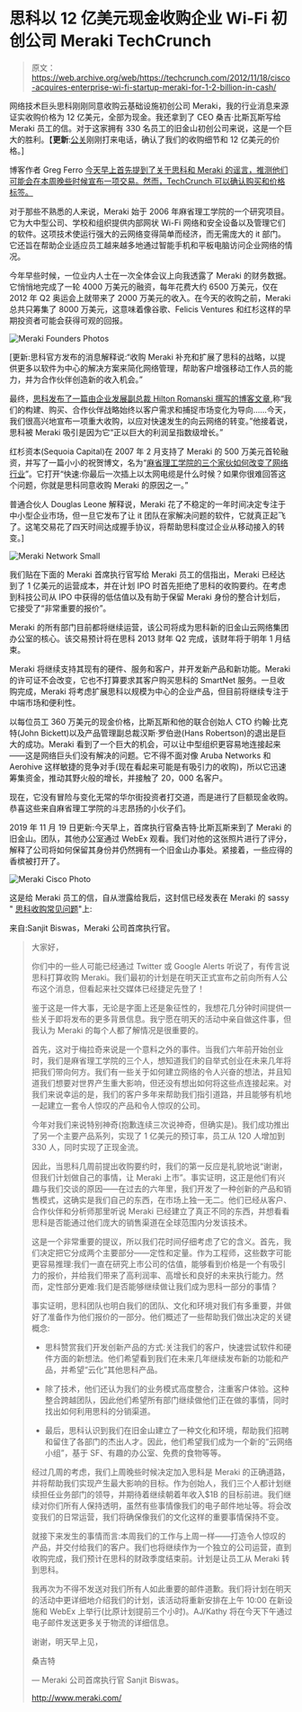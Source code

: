 # 思科以 12 亿美元现金收购企业 Wi-Fi 初创公司 Meraki TechCrunch

> 原文：<https://web.archive.org/web/https://techcrunch.com/2012/11/18/cisco-acquires-enterprise-wi-fi-startup-meraki-for-1-2-billion-in-cash/>

网络技术巨头思科刚刚同意收购云基础设施初创公司 Meraki，我的行业消息来源证实收购价格为 12 亿美元，全部为现金。我还拿到了 CEO 桑吉·比斯瓦斯写给 Meraki 员工的信。对于这家拥有 330 名员工的旧金山初创公司来说，这是一个巨大的胜利。【**更新**:[公关](https://web.archive.org/web/20221209065349/http://www.marketwatch.com/story/cisco-announces-intent-to-acquire-meraki-2012-11-18)刚刚打来电话，确认了我们的收购细节和 12 亿美元的价格。]

博客作者 Greg Ferro [今天早上首先提到了关于思科和 Meraki 的谣言，推测他们可能会在本周晚些时候宣布一项交易。然而，TechCrunch 可以确认购买和价格标签。](https://web.archive.org/web/20221209065349/https://twitter.com/etherealmind/status/270138919234977792)

对于那些不熟悉的人来说，Meraki 始于 2006 年麻省理工学院的一个研究项目。它为大中型公司、学校和组织提供内部网状 Wi-Fi 网络和安全设备以及管理它们的软件。这项技术使运行强大的云网络变得简单而经济，而无需庞大的 it 部门。它还旨在帮助企业适应员工越来越多地通过智能手机和平板电脑访问企业网络的情况。

今年早些时候，一位业内人士在一次全体会议上向我透露了 Meraki 的财务数据。它悄悄地完成了一轮 4000 万美元的融资，每年花费大约 6500 万美元，仅在 2012 年 Q2 奥运会上就带来了 2000 万美元的收入。在今天的收购之前，Meraki 总共只筹集了 8000 万美元，这意味着像谷歌、Felicis Ventures 和红杉这样的早期投资者可能会获得可观的回报。

![](img/563a4b4a1ad72711bd09ee177f4baccf.png "Meraki Founders Photos")

[更新:思科官方发布的消息解释说:“收购 Meraki 补充和扩展了思科的战略，以提供更多以软件为中心的解决方案来简化网络管理，帮助客户增强移动工作人员的能力，并为合作伙伴创造新的收入机会。”

最终，[思科发布了一篇由企业发展副总裁 Hilton Romanski 撰写的博客文章](https://web.archive.org/web/20221209065349/http://blogs.cisco.com/news/cisco-announces-intent-to-acquire-meraki/),称“我们的构建、购买、合作伙伴战略始终以客户需求和捕捉市场变化为导向……今天，我们很高兴地宣布一项重大收购，以应对快速发生的向云网络的转变。”他接着说，思科被 Meraki 吸引是因为它“正以巨大的利润呈指数级增长。”

红杉资本(Sequoia Capital)在 2007 年 2 月支持了 Meraki 的 500 万美元首轮融资，并写了一篇小小的祝贺博文，名为“[麻省理工学院的三个家伙如何改变了网络行业](https://web.archive.org/web/20221209065349/http://sequoiacapital.tumblr.com/post/36033519237/cisco-acquires-meraki-how-3-guys-from-mit-transformed)”。它打开“快速:你最后一次插上以太网电缆是什么时候？如果你很难回答这个问题，你就是思科同意收购 Meraki 的原因之一。”

普通合伙人 Douglas Leone 解释说，Meraki 花了不稳定的一年时间决定专注于中小型企业市场，但一旦它发布了让 it 团队在家解决问题的软件，它就真正起飞了。这笔交易花了四天时间达成握手协议，将帮助思科度过企业从移动接入的转变。]

![](img/2e224b5628a7f92c23c4afde3617b4e3.png "Meraki Network Small")

我们贴在下面的 Meraki 首席执行官写给 Meraki 员工的信指出，Meraki 已经达到了 1 亿美元的运营成本，并在计划 IPO 时首先拒绝了思科的收购要约。在考虑到科技公司从 IPO 中获得的低估值以及有助于保留 Meraki 身份的整合计划后，它接受了“非常重要的报价”。

Meraki 的所有部门目前都将继续运营，该公司将成为思科新的旧金山云网络集团办公室的核心。该交易预计将在思科 2013 财年 Q2 完成，该财年将于明年 1 月结束。

Meraki 将继续支持其现有的硬件、服务和客户，并开发新产品和新功能。Meraki 的许可证不会改变，它也不打算要求其客户购买思科的 SmartNet 服务。一旦收购完成，Meraki 将考虑扩展思科以规模为中心的企业产品，但目前将继续专注于中端市场和便利性。

以每位员工 360 万美元的现金价格，比斯瓦斯和他的联合创始人 CTO 约翰·比克特(John Bickett)以及产品管理副总裁汉斯·罗伯逊(Hans Robertson)的退出是巨大的成功。Meraki 看到了一个巨大的机会，可以让中型组织更容易地连接起来——这是网络巨头们没有解决的问题。它不得不面对像 Aruba Networks 和 Aerohive 这样敏捷的竞争对手(现在看起来可能是有吸引力的收购)，所以它迅速筹集资金，推动其野火般的增长，并接触了 20，000 名客户。

现在，它没有冒险与变化无常的华尔街投资者打交道，而是进行了巨额现金收购。恭喜这些来自麻省理工学院的斗志昂扬的小伙子们。

2019 年 11 月 19 日更新:今天早上，首席执行官桑吉特·比斯瓦斯来到了 Meraki 的旧金山。团队，其他办公室通过 WebEx 观看。我们对他的这张照片进行了评分，解释了公司将如何保留其身份并仍然拥有一个旧金山办事处。紧接着，一些应得的香槟被打开了。

![](img/d1843be7ac0af8f107e8055518bee511.png "Meraki Cisco Photo")

这是给 Meraki 员工的信，自从泄露给我后，这封信已经发表在 Meraki 的 sassy " [思科收购常见问题](https://web.archive.org/web/20221209065349/http://www.meraki.com/company/cisco-acquisition-faq)"上:

来自:Sanjit Biswas，Meraki 公司首席执行官。

> 大家好，
> 
> 你们中的一些人可能已经通过 Twitter 或 Google Alerts 听说了，有传言说思科打算收购 Meraki。我们最初的计划是在明天正式宣布之前向所有人公布这个消息，但看起来社交媒体已经捷足先登了！
> 
> 鉴于这是一件大事，无论是字面上还是象征性的，我想花几分钟时间提供一些关于即将发布的更多背景信息。我宁愿在明天的活动中亲自做这件事，但我认为 Meraki 的每个人都了解情况是很重要的。
> 
> 首先，这对于梅拉奇来说是一个意料之外的事件。当我们六年前开始创业时，我们是麻省理工学院的三个人，想知道我们的自举式创业在未来几年将把我们带向何方。我们有一些关于如何建立网络的令人兴奋的想法，并且知道我们想要对世界产生重大影响，但还没有想出如何将这些点连接起来。对我们来说幸运的是，我们的客户多年来帮助我们指引道路，并且能够有机地一起建立一套令人惊叹的产品和令人惊叹的公司。
> 
> 今年对我们来说特别神奇(抱歉连续三次说神奇，但确实是)。我们成功推出了另一个主要产品系列，实现了 1 亿美元的预订率，员工从 120 人增加到 330 人，同时实现了正现金流。
> 
> 因此，当思科几周前提出收购要约时，我们的第一反应是礼貌地说“谢谢，但我们计划做自己的事情，让 Meraki 上市”。事实证明，这正是他们有兴趣与我们交谈的原因——在过去的六年里，我们开发了一种创新的产品和销售模式，这确实是我们自己的东西，在市场上独一无二。他们已经从客户、合作伙伴和分析师那里听说 Meraki 已经建立了真正不同的东西，并想看看思科是否能通过他们庞大的销售渠道在全球范围内分发该技术。
> 
> 这是一个非常重要的提议，所以我们花时间仔细考虑了它的含义。首先，我们决定把它分成两个主要部分——定性和定量。作为工程师，这些数字可能更容易推理:我们一直在研究上市公司的估值，能够看到价格是一个有吸引力的报价，并给我们带来了高利润率、高增长和良好的未来执行能力。然而，定性部分更难:我们是否能够继续做让我们成为思科一部分的事情？
> 
> 事实证明，思科团队也明白我们的团队、文化和环境对我们有多重要，并做好了准备作为他们报价的一部分。他们概述了一些帮助我们做出决定的关键概念:
> 
> *   思科赞赏我们开发创新产品的方式:关注我们的客户，快速尝试软件和硬件方面的新想法。他们希望看到我们在未来几年继续发布新的功能和产品，并希望“云化”其他思科产品。
> 
> *   除了技术，他们还认为我们的业务模式高度整合，注重客户体验。这种整合跨越团队，因此他们希望所有部门继续做他们正在做的事情，同时找出如何利用思科的分销渠道。
> 
> *   最后，思科认识到我们在旧金山建立了一种文化和环境，帮助我们招聘和留住了各部门的杰出人才。因此，他们希望我们成为一个新的“云网络小组”，基于 SF、有趣的办公室、免费的食物等等。
> 
> 经过几周的考虑，我们上周晚些时候决定加入思科是 Meraki 的正确道路，并将帮助我们实现产生最大影响的目标。作为创始人，我们三个人都计划继续担任业务部门的领导，并期待着继续朝着年收入$1B 的目标前进。我们继续对你们所有人保持透明，虽然有些事情像我们的电子邮件地址等。将会改变我们的日常运营，我们将确保像我们的文化这样的重要事情保持不变。
> 
> 就接下来发生的事情而言:本周我们的工作与上周一样——打造令人惊叹的产品，并交付给我们的客户。我们也将继续作为一个独立的公司运营，直到收购完成，我们预计在思科的财政季度结束前。计划是让员工从 Meraki 转到思科。
> 
> 我再次为不得不发送对我们所有人如此重要的邮件道歉。我们将计划在明天的活动中更详细地介绍我们的计划，该活动将重新安排在上午 10:00 在新设施和 WebEx 上举行(比原计划提前三个小时)。AJ/Kathy 将在今天下午通过电子邮件发送更多关于物流的详细信息。
> 
> 谢谢，明天早上见，
> 
> 桑吉特
> 
> —
> Meraki 公司首席执行官 Sanjit Biswas。
> 
> http://www.meraki.com/